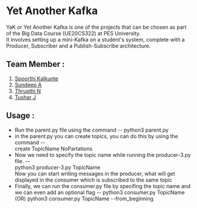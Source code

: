 # Yet Another Kafka

YaK or Yet Another Kafka is one of the projects that can be chosen as part of the Big
Data Course (UE20CS322) at PES University.<br />
It involves setting up a mini-Kafka on a student's system, complete with a Producer,
Subscriber and a Publish-Subscribe architecture.<br />

## Team Member :

1. [Spoorthi Kalkunte](https://github.com/legbing)
2. [Sundeep A](https://github.com/SundeepA28)
3. [Thrupthi N](https://github.com/thrupthi2002)
4. [Tushar J](https://github.com/TusharJumla30)

## Usage :

* Run the parent.py file using the command -- python3 parent.py  <br />
* in the parent.py you can create topics, you can do this by using the command -- <br />create TopicName NoPartations  <br />
* Now we need to specify the topic name while running the producer-3.py file.  -- <br />python3 producer-3.py TopicName  <br />
  Now you can start writing messages in the  producer, what will get displayed in the consumer which is subscribed to the same topic<br />
* Finally, we can run the consumer.py file by specifing the topic name and </br>
  we can even add an optional flag -- python3 consumer.py TopicName  (OR)  python3 consumer.py TopicName --from_beginning
